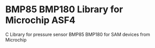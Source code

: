 # BMP85 BMP180 Library for Microchip ASF4
 C Library for pressure sensor BMP85 BMP180 for SAM devices from Microchip 
